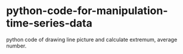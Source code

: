 # python-code-for-manipulation-time-series-data
python code of drawing line picture and calculate extremum, average number.
